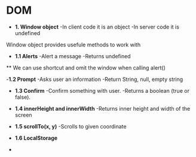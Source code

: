 # DOM

- **1. Window object**
-In client code it is an object
-In server code it is undefined

Window object provides usefule methods to work with

- **1.1 Alerts**
-Alert a message
-Returns undefined

** We can use shortcut and omit the window when calling alert()

-**1.2 Prompt**
-Asks user an information
-Return String, null, empty string

- **1.3 Confirm**
-Confirm something with user.
-Returns a boolean (true or false).

- **1.4 innerHeight and innerWidth**
-Returns inner height and width of the screen

- **1.5 scrollTo(x, y)**
-Scrolls to given coordinate

- **1.6 LocalStorage**
-

